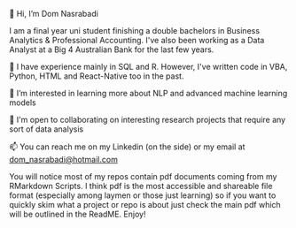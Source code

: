 👋 Hi, I’m Dom Nasrabadi

I am a final year uni student finishing a double bachelors in Business Analytics & Professional Accounting. I've also been working as a Data Analyst at a Big 4 
Australian Bank for the last few years. 

👀 I have experience mainly in SQL and R. However, I've written code in VBA, Python, HTML and React-Native too in the past.

🌱 I’m interested in learning more about NLP and advanced machine learning models

💞️ I'm open to collaborating on interesting research projects that require any sort of data analysis

📫 You can reach me on my Linkedin (on the side) or my email at dom_nasrabadi@hotmail.com

You will notice most of my repos contain pdf documents coming from my RMarkdown Scripts. I think pdf is the most accessible and shareable file format (especially among laymen or those just learning) so if you want to quickly skim what a project or repo is about just check the main pdf which will be outlined in the ReadME. 
Enjoy!

<!---
domnasrabadi/domnasrabadi is a ✨ special ✨ repository because its `README.md` (this file) appears on your GitHub profile.
You can click the Preview link to take a look at your changes.
--->
